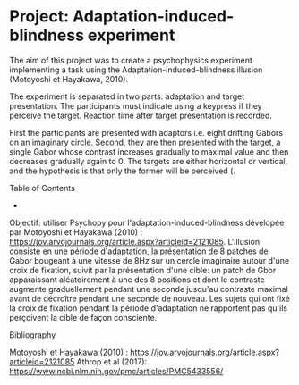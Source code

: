 # Project: Adaptation-induced-blindness experiment

The aim of this project was to create a psychophysics experiment implementing a task using the Adaptation-induced-blindness illusion (Motoyoshi et Hayakawa, 2010).

The experiment is separated in two parts: adaptation and target presentation. The participants must indicate using a keypress if they perceive the target. Reaction time after target presentation is recorded.

First the participants are presented with adaptors i.e. eight drifting Gabors on an imaginary circle. Second, they are then presented with the target, a single Gabor whose contrast increases gradually to maximal value and then decreases gradually again to 0. The targets are either horizontal or vertical, and the hypothesis is that only the former will be perceived (.

Table of Contents

 - 

Objectif: utiliser Psychopy pour l'adaptation-induced-blindness dévelopée par Motoyoshi et Hayakawa (2010) : https://jov.arvojournals.org/article.aspx?articleid=2121085. L'illusion consiste en une période d'adaptation, la présentation de 8 patches de Gabor bougeant à une vitesse de 8Hz sur un cercle imaginaire autour d'une croix de fixation, suivit par la présentation d'une cible: un patch de Gbor apparaissant aléatoirement à une des 8 positions et dont le contraste augmente graduellement pendant une seconde jusqu'au contraste maximal avant de décroître pendant une seconde de nouveau. Les sujets qui ont fixé la croix de fixation pendant la période d'adaptation ne rapportent pas qu'ils perçoivent la cible de façon consciente.


Bibliography

Motoyoshi et Hayakawa (2010) : https://jov.arvojournals.org/article.aspx?articleid=2121085
Athrop et al (2017): https://www.ncbi.nlm.nih.gov/pmc/articles/PMC5433556/
